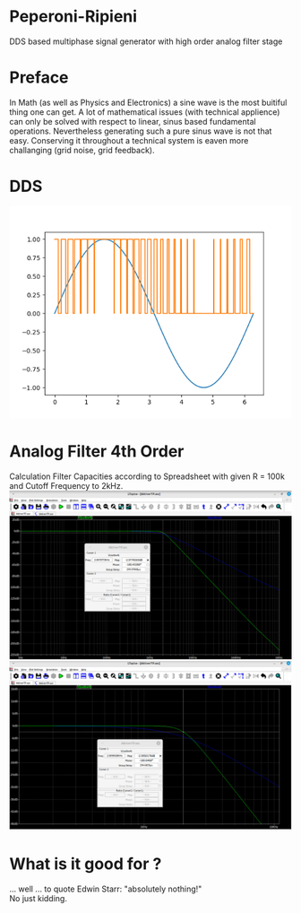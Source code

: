 # Peperoni-Ripieni
DDS based multiphase signal generator with high order analog filter  stage
# Preface
In Math (as well as Physics and Electronics) a sine wave is the most buitiful thing one can get. 
A lot of mathematical issues (with technical applience) can only be solved with respect to linear, sinus based fundamental operations.
Nevertheless generating such a pure sinus wave is not that easy. Conserving it throughout a technical system is eaven more challanging (grid noise, grid feedback). 

# DDS
![DDS](./AppNotes/DDS_Sinus.png)

# Analog Filter 4th Order
Calculation Filter Capacities according to Spreadsheet with given R = 100k and Cutoff Frequency to 2kHz.  
![Filter](./Images/LT-Sim-LP4-2kHz.png)  
![Filter](./Images/LT-Sim-LP4-2kHz-zoom.png)    


# What is it good for ?
... well ... to quote Edwin Starr: "absolutely nothing!"   
No just kidding. 

